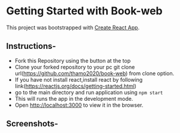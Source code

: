 # Getting Started with Book-web

This project was bootstrapped with [Create React App](https://github.com/facebook/create-react-app).

## Instructions-

- Fork this Repository using the button at the top
- Clone your forked repository to your pc git clone url(https://github.com/thamo2020/book-web) from clone option.
- If you have not install react,install react by following link(https://reactjs.org/docs/getting-started.html)
- go to the main directory and run application using `npm start`
- This will runs the app in the development mode.
- Open [http://localhost:3000](http://localhost:3000) to view it in the browser.

## Screenshots-
